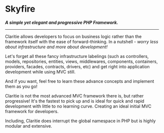 # Skyfire

***A simple yet elegant and progressive PHP Framework.***

---

Claritie allows developers to focus on business logic rather than the framework itself with the ease of forward-thinking. In a nutshell - *worry less about infrastructure and more about development!*

Let's forget all these fancy infrastructure labelings (such as controllers, models, repositories, entities, views, middlewares, components, containers, providers, facades, contracts, drivers, etc) and get right into application development while using MVC still.

And if you want, feel free to learn these advance concepts and implement them as you go!

Claritie is not the most advanced MVC framework there is, but rather progressive! It's the fastest to pick up and is ideal for quick and rapid development with little to no learning curve. Creating an ideal initial MVC framework for developers.

Including, Claritie does interrupt the global namespace in PHP but is highly modular and extensive.
